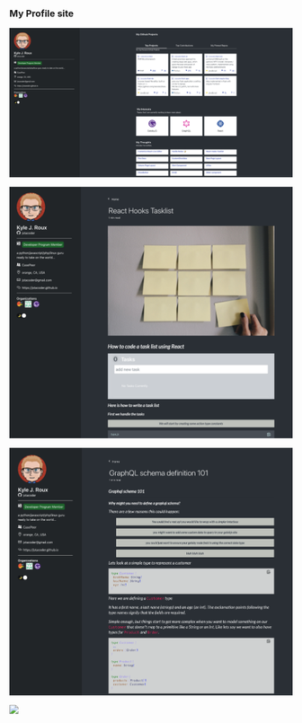 ### My Profile site

![](./static/img/profile-image.png)

![](./static/img/profile-image-post.png)

![](./static/img/profile-image-code.png)

![](https://images.unsplash.com/photo-1566996694954-90b052c413c4?ixlib=rb-1.2.1&ixid=eyJhcHBfaWQiOjEyMDd9&auto=format&fit=crop&w=1950&q=90)
